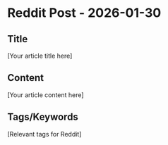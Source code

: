 # Reddit Post - 2026-01-30

## Title
[Your article title here]

## Content
[Your article content here]

## Tags/Keywords
[Relevant tags for Reddit]
